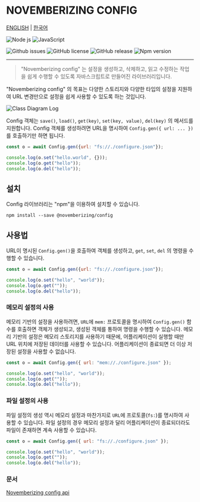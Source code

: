 NOVEMBERIZING CONFIG
====================

[ENGLISH](https://novemberizing.github.io/config/README.en.html) |
[한국어](https://novemberizing.github.io/config/README.ko.html)

![Node js](https://img.shields.io/badge/Node.js-339933?style=flat-square&logo=Node.js&logoColor=white)
![JavaScript](https://img.shields.io/badge/JavaScript-F7DF1E?style=flat-square&logo=javascript&logoColor=black)

![Github issues](https://img.shields.io/github/issues/novemberizing/config)
![GitHub license](https://img.shields.io/github/license/novemberizing/config)
![GitHub release](https://img.shields.io/github/v/release/novemberizing/config)
![Npm version](https://img.shields.io/npm/v/@novemberizing/config)

----

> "Novemberizing config" 는 설정을 생성하고, 삭제하고, 읽고 수정하는 작업을 쉽게 수행할 수 있도록 자바스크립트로 만들어진 라이브러리입니다.

"Novemberizing config" 의 목표는 다양한 스토리지와 다양한 타입의 설정을 지원하여 URL 변경만으로 설정을 쉽게 사용할 수 있도록 하는 것입니다.

![Class Diagram Log](https://novemberizing.github.io/config/assets/images/ClassDiagramConfig.jpg)

Config 객체는 `save()`, `load()`, `get(key)`, `set(key, value)`, `del(key)` 의 메서드를 지원합니다. Config 객체를 생성하려면 URL을 명시하여 `Config.gen({ url: ... })`를 호출하기만 하면 됩니다.

```js
const o = await Config.gen({url: "fs://./configure.json"});

console.log(o.set("hello.world", {}));
console.log(o.get("hello"));
console.log(o.del("hello"));
```

## 설치

Config 라이브러리는 "npm"을 이용하여 설치할 수 있습니다.

```
npm install --save @novemberizing/config
```

## 사용법

URL이 명시된 `Config.gen()`을 호출하여 객체를 생성하고, `get`, `set`, `del` 의 명령을 수행할 수 있습니다.

```js
const o = await Config.gen({url: "fs://./configure.json"});

console.log(o.set("hello", "world"));
console.log(o.get(""));
console.log(o.del("hello"));
```

### 메모리 설정의 사용

메모리 기반의 설정을 사용하려면, `URL`에 `mem:` 프로토콜을 명시하여 `Config.gen()` 함수를 호출하면 객체가 생성되고, 생성된 객체를 통하여 명령을 수행할 수 있습니다. 메모리 기반의 설정은 메모리 스토리지를 사용하기 때문에, 어플리케이션이 실행할 때만 URL 위치에 저장된 데이터를 사용할 수 있습니다. 어플리케이션이 종료되면 더 이상 저장된 설정을 사용할 수 없습니다.


```js
const o = await Config.gen({ url: "mem://./configure.json" });

console.log(o.set("hello", "world"));
console.log(o.get(""));
console.log(o.del("hello"));
```

### 파일 설정의 사용

파일 설정의 생성 역시 메모리 설정과 마찬가지로 `URL`에 프로토콜(`fs:`)를 명시하여 사용할 수 있습니다. 파일 설정의 경우 메모리 설정과 달리 어플리케이션이 종료되더라도 파일이 존재하면 계속 사용할 수 있습니다.


```js
const o = await Config.gen({ url: "fs://./configure.json" });

console.log(o.set("hello", "world"));
console.log(o.get(""));
console.log(o.del("hello"));
```

### 문서

[Novemberizing config api](https://novemberizing.github.io/config/api)
